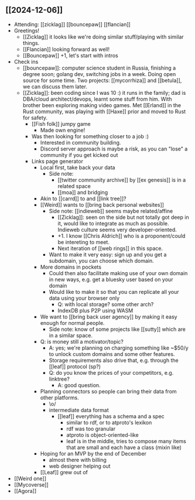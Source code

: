 ## [[2024-12-06]]
- Attending: [[zicklag]] [[bouncepaw]] [[flancian]] 
- Greetings!
    - [[Zicklag]] it looks like we're doing similar stuff/playing with similar things.
    - [[Flancian]] looking forward as well!
    - [[Bouncepaw]] +1, let's start with intros
- Check ins
    - [[bouncepaw]]: computer science student in Russia, finishing a degree soon; golang dev, switching jobs in a week. Doing open source for some time. Two projects: [[mycorrhiza]] and [[betula]], we can discuss them later.
    - [[Zicklag]]: been coding since I was 10 :) it runs in the family; dad is DBA/cloud architect/devops, learnt some stuff from him. With brother been exploring making video games. Met [[Erland]] in the Rust community, was playing with [[Haxe]] prior and moved to Rust for safety.
        - [[Fish folk]] jumpy game
            - Made own engine!
        - Was then looking for something closer to a job :)
            - Interested in community building.
            - Discord server approach is maybe a risk, as you can "lose" a community if you get kicked out
        - Links page generator
            - Local first, take back your data
                - Side note: 
                    - [[twitter community archive]] by [[ex genesis]] is in a related space
                    - [[moa]] and bridging
            - Akin to [[carrd]] to and [[link tree]]? 
            - [[Weird]] wants to [[bring back personal websites]]
                - Side note: [[indieweb]] seems maybe related/affine
                    - [[Zicklag]]: seen on the side but not totally got deep in it, would like to integrate as much as possible. Indieweb culture seems very developer-oriented.
                    - +1. I know [[Chris Aldrich]] who is a proponent/could be intereting to meet.
                    - Next iteration of [[web rings]] in this space.
                - Want to make it very easy: sign up and you get a subdomain, you can choose which domain.
            - More domains in pockets
                - Could then also facilitate making use of your own domain in new ways, e.g. get a bluesky user based on your domain
                - Would like to make it so that you can replicate all your data using your browser only
                    - Q: with local storage? some other arch?
                    - IndexDB plus P2P using WASM
            - We want to [[bring back user agency]] by making it easy enough for normal people.
                - Side note: know of some projects like [[sutty]] which are in a similar space.
            - Q: is money still a motivator/topic?
                - A: yes; we're planning on charging something like ~$50/y to unlock custom domains and some other features.
                - Storage requirements also drive that, e.g. through the [[leaf]] protocol (sp?)
                - Q: do you know the prices of your competitors, e.g. linktree?
                    - A: good question.
            - Planning connectors so people can bring their data from other platforms.
                - \o/
                - intermediate data format
                    - [[leaf]] everything has a schema and a spec
                        - similar to rdf, or to atproto's lexikon
                        - rdf was too granular
                        - atproto is object-oriented-like
                        - leaf is in the middle, tries to compose many items that are small and each have a class (mixin like)
            - Hoping for an MVP by the end of December
                - almost there with billing
                - web designer helping out
            - [[Leaf]] grew out of 
- [[Weird one]]
- [[Mycoverse]]
- [[Agora]]